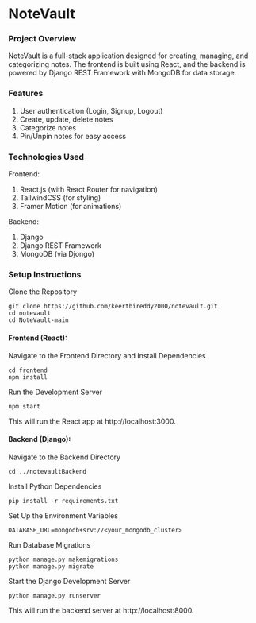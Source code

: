 # NoteVault

### Project Overview

NoteVault is a full-stack application designed for creating, managing, and categorizing notes. The frontend is built using React, and the backend is powered by Django REST Framework with MongoDB for data storage.

### Features

1. User authentication (Login, Signup, Logout)
2. Create, update, delete notes
3. Categorize notes
4. Pin/Unpin notes for easy access

### Technologies Used

Frontend:

1. React.js (with React Router for navigation)
2. TailwindCSS (for styling)
3. Framer Motion (for animations)

Backend:

1. Django
2. Django REST Framework
3. MongoDB (via Djongo)

### Setup Instructions

Clone the Repository

```
git clone https://github.com/keerthireddy2000/notevault.git
cd notevault
cd NoteVault-main

```

#### Frontend (React):

Navigate to the Frontend Directory and Install Dependencies

```
cd frontend
npm install
```

Run the Development Server

```
npm start
```

This will run the React app at http://localhost:3000.

#### Backend (Django):

Navigate to the Backend Directory

```
cd ../notevaultBackend
```

Install Python Dependencies

```
pip install -r requirements.txt
```

Set Up the Environment Variables

```
DATABASE_URL=mongodb+srv://<your_mongodb_cluster>
```

Run Database Migrations

```
python manage.py makemigrations
python manage.py migrate
```

Start the Django Development Server

```
python manage.py runserver
```

This will run the backend server at http://localhost:8000.
